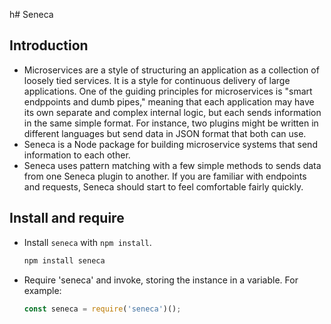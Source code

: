 h# Seneca

## Introduction
- Microservices are a style of structuring an application as a collection of loosely tied services. It is a style for continuous delivery of large applications. One of the guiding principles for microservices is "smart endppoints and dumb pipes," meaning that each application may have its own separate and complex internal logic, but each sends information in the same simple format. For instance, two plugins might be written in different languages but send data in JSON format that both can use.
- Seneca is a Node package for building microservice systems that send information to each other. 
- Seneca uses pattern matching with a few simple methods to sends data from one Seneca plugin to another. If you are familiar with endpoints and requests, Seneca should start to feel comfortable fairly quickly.

## Install and require
- Install ```seneca``` with ```npm install```.
    ```sh
    npm install seneca
    ```
- Require 'seneca' and invoke, storing the instance in a variable. For example:
    ```js
    const seneca = require('seneca')();
    ```
